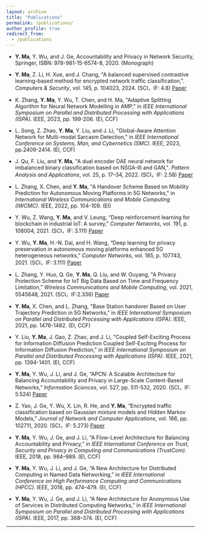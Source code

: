 ```yaml
---
layout: archive
title: "Publications"
permalink: /publications/
author_profile: true
redirect_from:
  - /publications
---
```


*  **Y. Ma**, Y. Wu, and J. Ge, Accountability and Privacy in Network Security, Springer, ISBN: 978-981-15-6574-8, 2020. (Monograph)

*  **Y. Ma**, Z. Li, H. Xue, and J. Chang, "A balanced supervised contrastive learning-based method for encrypted network traffic classification,". *Computers & Security*, vol. 145, p. 104023, 2024. (SCI，IF: 4.8) [Paper](https://doi.org/10.1016/j.cose.2024.104023)

* K. Zhang, **Y. Ma**, Y. Wu, T. Chen, and H. Ma, "Adaptive Splitting Algorithm for Neural Network Modelling in AMP," in *IEEE International Symposium on Parallel and Distributed Processing with Applications (ISPA)*.  IEEE, 2023, pp. 199-206. (EI, CCF)

* L. Song, Z. Zhao, **Y. Ma**, Y. Liu, and J. Li, "Global-Aware Attention Network for Multi-modal Sarcasm Detection," in *IEEE International Conference on Systems, Man, and Cybernetics (SMC)*. IEEE, 2023, pp.2409-2414. (EI, CCF)

* J. Qu, F. Liu, and **Y. Ma**, "A dual encoder DAE neural network for imbalanced binary classification based on NSGA-III and GAN,". *Pattern Analysis and Applications*, vol. 25, p. 17–34, 2022.  (SCI，IF: 2.58) [Paper](https://doi.org/10.1007/s10044-021-01035-2)
 
* L. Zhang, X. Chen, and **Y. Ma**, "A Handover Scheme Based on Mobility Prediction for Autonomous Moving Platforms in 5G Networks," in *International Wireless Communications and Mobile Computing (IWCMC)*.  IEEE, 2022, pp. 104-109. (EI)
 
*  Y. Wu, Z. Wang, **Y. Ma**, and V. Leung, “Deep reinforcement learning for blockchain in industrial IoT: A survey,” *Computer Networks*, vol. 191, p. 108004, 2021. (SCI，IF: 3.111) [Paper](https://doi.org/10.1016/j.comnet.2021.108004)

*  Y. Wu, **Y. Ma**, H.-N. Dai, and H. Wang, “Deep learning for privacy preservation in autonomous moving platforms enhanced 5G heterogeneous networks,” *Computer Networks*, vol. 185, p. 107743, 2021. (SCI，IF: 3.111) [Paper](https://doi.org/10.1016/j.comnet.2020.107743)

* L. Zhang, Y. Huo, Q. Ge, **Y. Ma**, Q. Liu, and W. Ouyang, "A Privacy Protection Scheme for IoT Big Data Based on Time and Frequency Limitation," *Wireless Communications and Mobile Computing*, vol. 2021, 5545648, 2021.    (SCI，IF:2.336) [Paper](https://doi.org/10.1155/2021/5545648)

* **Y. Ma**, X. Chen, and L. Zhang, "Base Station handover Based on User Trajectory Prediction in 5G Networks," in *IEEE International Symposium on Parallel and Distributed Processing with Applications (ISPA)*.  IEEE, 2021, pp. 1476-1482. (EI, CCF)

* Y. Liu, **Y. Ma**, J. Gao, Z. Zhao, and J. Li, "Coupled Self-Exciting Process for Information Diffusion Prediction Coupled Self-Exciting Process for Information Diffusion Prediction," in *IEEE International Symposium on Parallel and Distributed Processing with Applications (ISPA)*.  IEEE, 2021, pp. 1394-1401. (EI, CCF)

*  **Y. Ma**, Y. Wu, J. Li, and J. Ge, “APCN: A Scalable Architecture for Balancing Accountability and Privacy in Large-Scale Content-Based Networks,” *Information Sciences*, vol. 527, pp. 511-532, 2020. (SCI，IF: 5.524) [Paper](https://doi.org/10.1016/j.ins.2019.01.054)

*  Z. Yao, J. Ge, Y. Wu, X. Lin, R. He, and **Y. Ma**, “Encrypted traffic classification based on Gaussian mixture models and Hidden Markov Models,” *Journal of Network and Computer Applications*, vol. 166, pp. 102711, 2020. (SCI，IF: 5.273) [Paper](https://doi.org/10.1016/j.jnca.2020.102711)

*  **Y. Ma**, Y. Wu, J. Ge, and J. Li, “A Flow-Level Architecture for Balancing Accountability and Privacy,” in *IEEE International Conference on Trust, Security and Privacy in Computing and Communications (TrustCom)*. IEEE, 2018, pp. 984–989. (EI, CCF)

*  **Y. Ma**, Y. Wu, J. Li, and J. Ge, “A New Architecture for Distributed Computing in Named Data Networking,” in *IEEE International Conference on High Performance Computing and Communications (HPCC)*. IEEE, 2018, pp. 474–479. (EI, CCF)

*  **Y. Ma**, Y. Wu, J. Ge, and J. Li, “A New Architecture for Anonymous Use of Services in Distributed Computing Networks,” in *IEEE International Symposium on Parallel and Distributed Processing with Applications (ISPA)*.  IEEE, 2017, pp. 368–374. (EI, CCF)



---
